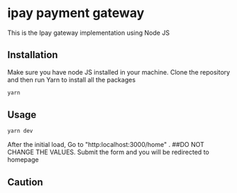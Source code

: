 # ipay payment gateway

This is the Ipay gateway implementation using Node JS

## Installation
Make sure you have node JS installed in your machine. Clone the repository and then run Yarn to install all the packages

```bash
yarn
```

## Usage 
```bash
yarn dev
```
After the initial load, Go to "http:localhost:3000/home" . ##DO NOT CHANGE THE VALUES.
Submit the form and you will be redirected to homepage

## Caution

